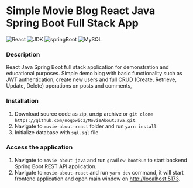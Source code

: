 # Simple Movie Blog React Java Spring Boot Full Stack App

![React](https://img.shields.io/badge/React-18.2.0-61dafb)
![JDK](https://img.shields.io/badge/JDK-17-orange)
![springBoot](https://img.shields.io/badge/Spring%20Boot-3.0.0-brightgreen)
![MySQL](https://img.shields.io/badge/MySQL-8.1.0-darkblue)

### Description

React Java Spring Boot full stack application for demonstration and educational purposes. Simple demo blog with basic functionality such as JWT
authentication, create new users and full CRUD (Create, Retrieve, Update, Delete) operations on posts and comments,

### Installation

1. Download source code as zip, unzip archive or `git clone https://github.com/nogowicz/MovieAboutJava.git`.
2. Navigate to `movie-about-react` folder and run `yarn install`
3. Initialize database with `sql.sql` file

### Access the application
1. Navigate to `movie-about-java` and run `gradlew bootRun` to start backend Spring Boot REST API application.
2. Navigate to `movie-about-react` and run `yarn dev` command, it will start frontend application and open main window on [http://localhost:5173](http://localhost:5173).

